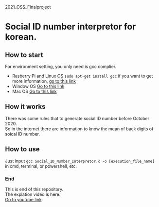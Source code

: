 2021_OSS_Finalproject

# Social ID number interpretor for korean.

## How to start
For environment setting, you only need is gcc complier.
* Rasberry Pi and Linux OS `sudo apt-get install gcc` if you want to get more information, [go to this link](https://byd0105.tistory.com/9)
* Window OS [Go to this link](https://copycoding.tistory.com/285)
* Mac OS [Go to this link](https://m.blog.naver.com/cy2003k/222061843986)

## How it works
There was some rules that to generate social ID number before October 2020.\
So in the internet there are information to know the mean of back digits of soical ID number.

## How to use
Just input `gcc Social_ID_Number_Interpretor.c -o [execution_file_name]` in cmd, terminal, or powershell, etc.

### End
This is end of this repository.\
The explation video is here.\
[Go to youtube link](https://youtu.be/b_A-qHZStvU).
